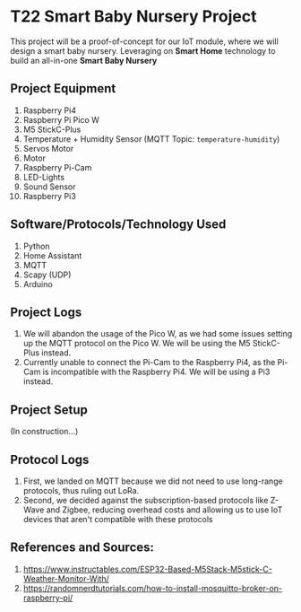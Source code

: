 # T22 Smart Baby Nursery Project
This project will be a proof-of-concept for our IoT module, where we will design a smart baby nursery. Leveraging on **Smart Home** technology to build an all-in-one **Smart Baby Nursery**

## Project Equipment
1. Raspberry Pi4
2. Raspberry Pi Pico W
3. M5 StickC-Plus
4. Temperature + Humidity Sensor (MQTT Topic: `temperature-humidity`)
5. Servos Motor
6. Motor
7. Raspberry Pi-Cam
8. LED-Lights
9. Sound Sensor
10. Raspberry Pi3

## Software/Protocols/Technology Used
1. Python
2. Home Assistant
3. MQTT
4. Scapy (UDP)
5. Arduino

## Project Logs
1. We will abandon the usage of the Pico W, as we had some issues setting up the MQTT protocol on the Pico W. We will be using the M5 StickC-Plus instead.
2. Currently unable to connect the Pi-Cam to the Raspberry Pi4, as the Pi-Cam is incompatible with the Raspberry Pi4. We will be using a Pi3 instead.

## Project Setup
(In construction...)

## Protocol Logs
1. First, we landed on MQTT because we did not need to use long-range protocols, thus ruling out LoRa.
2. Second, we decided against the subscription-based protocols like Z-Wave and Zigbee, reducing overhead costs and allowing us to use IoT devices that aren't compatible with these protocols

## References and Sources:
1. https://www.instructables.com/ESP32-Based-M5Stack-M5stick-C-Weather-Monitor-With/
2. https://randomnerdtutorials.com/how-to-install-mosquitto-broker-on-raspberry-pi/


